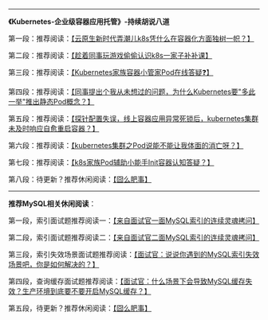 
----


 **《Kubernetes-企业级容器应用托管》-持续胡说八道**

第一段：推荐阅读：[【云原生新时代弄潮儿k8s凭什么在容器化方面独树一帜？】](https://mp.weixin.qq.com/s?__biz=Mzg3NjU0NDE4NQ==&mid=2247484066&idx=1&sn=441fcae466eb5b5fba2fa29f007d7c07&chksm=cf31eb74f8466262ccc258fe1d21fbd8d65e73221c211b704d216d5116a15ffcc4f4cacf5b31#rd)

第二段：推荐阅读：[【趁着同事玩游戏偷偷认识k8s一家子补补课】](https://mp.weixin.qq.com/s?__biz=Mzg3NjU0NDE4NQ==&mid=2247484077&idx=1&sn=2ba024c0e121f7ac83e7264bdf7b4dff&chksm=cf31eb7bf846626d02c59837a2f903ed848d8e0f117c80af16b364e858005c57849f0bb82e47#rd)

第三段：推荐阅读：[【Kubernetes家族容器小管家Pod在线答疑❓】](https://mp.weixin.qq.com/s?__biz=Mzg3NjU0NDE4NQ==&mid=2247484110&idx=1&sn=cae2e84fb16b9fe5d8a7727c20009b3b&chksm=cf31eb18f846620e3dd1b7b8b9008fd5960363bc6bd3de679225ea5e45f9a48e93d210ccd572#rd)

第四段：推荐阅读：[【同事提出个我从未想过的问题，为什么Kubernetes要"多此一举"推出静态Pod概念？】](https://mp.weixin.qq.com/s?__biz=Mzg3NjU0NDE4NQ==&mid=2247484122&idx=1&sn=4f913c1e30808622e80a386aa6b4bef8&chksm=cf31eb0cf846621a4cf5ba605ec6fe4141b244dd2b8c49311accba15909f426277d643b6aceb#rd)

第五段：推荐阅读：[【探针配置失误，线上容器应用异常死锁后，kubernetes集群未及时响应自愈重启容器？】](https://mp.weixin.qq.com/s?__biz=Mzg3NjU0NDE4NQ==&mid=2247484133&idx=1&sn=116c23255e688ca1b86197689bcc8b72&chksm=cf31eb33f8466225400e6bfaac74d5d26de91b85e8f475ecbebedfb8ae08ebd9dde91aec1177#rd)

第六段：推荐阅读：[【kubernetes集群之Pod说能不能让我体面的消亡呀？】](https://mp.weixin.qq.com/s?__biz=Mzg3NjU0NDE4NQ==&mid=2247484143&idx=1&sn=5e764d67105c34bbaa4c851482dbe5cc&chksm=cf31eb39f846622f8c0aa21afd5d33d3928073de71058d59f974c5498bf84da2681cf76582a8#rd)

第七段：推荐阅读：[【k8s家族Pod辅助小能手Init容器认知答疑？】](https://mp.weixin.qq.com/s?__biz=Mzg3NjU0NDE4NQ==&mid=2247484153&idx=1&sn=2d6f43036cf2e4cea5fa2aebc4b67ebf&chksm=cf31eb2ff846623904c34e84943576ccf1714d73e042bdc9a4ce584050caf3fc0a85ff5c8908#rd)

第八段：待更新？推荐休闲阅读：[【囧么肥事】](https://mp.weixin.qq.com/mp/appmsgalbum?__biz=Mzg3NjU0NDE4NQ==&action=getalbum&album_id=2218140423993212933#wechat_redirect)







-----


**推荐MySQL相关休闲阅读**：

第一段，索引面试题推荐阅读一：[【来自面试官一面MySQL索引的连续灵魂拷问】](https://mp.weixin.qq.com/s?__biz=Mzg3NjU0NDE4NQ==&mid=2247483708&idx=1&sn=2bba08c79535caad22571efa8f698aa6&chksm=cf31e8eaf84661fc013c8fffd5580f5793c157c5639afdf1a3daa2381be4f6a3347690c770b7#rd)

第二段，索引面试题推荐阅读二：[【来自面试官二面MySQL索引的连续灵魂拷问】](https://mp.weixin.qq.com/s?__biz=Mzg3NjU0NDE4NQ==&mid=2247483727&idx=1&sn=de099056011f1da943a0f42843e0c75b&chksm=cf31e899f846618f8d8135ace8b3ca3987a255295b603c463eecd5321806a51cc45e5815ece3#rd)

第三段，索引失效场景面试题推荐阅读：[【面试官：说说你遇到的MySQL索引失效场景吧，你是如何解决的？】](https://mp.weixin.qq.com/s?__biz=Mzg3NjU0NDE4NQ==&mid=2247483801&idx=1&sn=14f7f9e7023abf045c3322a00815f79b&chksm=cf31e84ff8466159498f5db66ed3c028587caabdeabe57aaa5f4612c00ea236e6c6e5bf77a66#rd)

第四段，查询缓存面试题推荐阅读：[【面试官：什么场景下会导致MySQL缓存失效？生产环境到底要不要开启MySQL缓存？】](https://mp.weixin.qq.com/s?__biz=Mzg3NjU0NDE4NQ==&mid=2247483836&idx=1&sn=24d090fc782b3855ab4c8c20d139892e&chksm=cf31e86af846617cbee4c7e2deb62fc18fe6e5099e2c20f7cd029a1dcbf9fb4646cfb02a4474#rd)

第五段，待更新？推荐休闲阅读：[【囧么肥事】](https://mp.weixin.qq.com/mp/appmsgalbum?__biz=Mzg3NjU0NDE4NQ==&action=getalbum&album_id=2218140423993212933#wechat_redirect)
